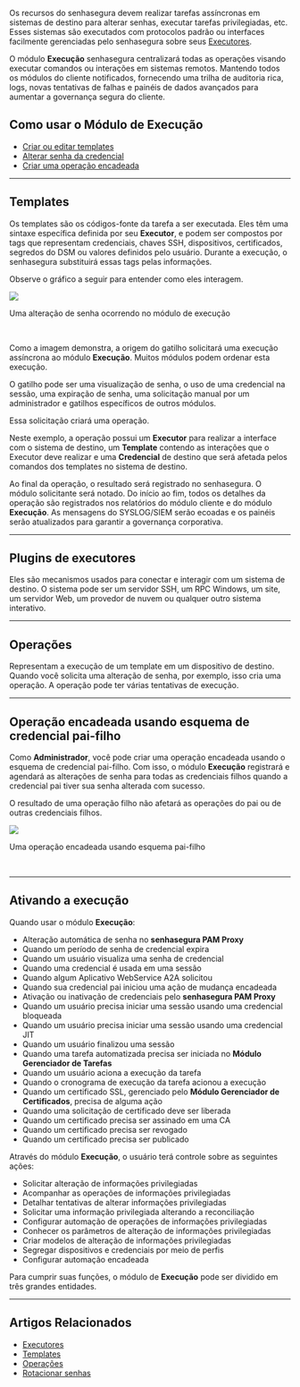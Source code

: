 Os recursos do senhasegura devem realizar tarefas assíncronas em sistemas de destino para alterar senhas, executar tarefas privilegiadas, etc. Esses sistemas são executados com protocolos padrão ou interfaces facilmente gerenciadas pelo senhasegura sobre seus [Executores](https://docs.senhasegura.io/v3-33/docs/pt/executions-executors).

O módulo **Execução** senhasegura centralizará todas as operações visando executar comandos ou interações em sistemas remotos. Mantendo todos os módulos do cliente notificados, fornecendo uma trilha de auditoria rica, logs, novas tentativas de falhas e painéis de dados avançados para aumentar a governança segura do cliente.

## Como usar o Módulo de Execução

* [Criar ou editar templates](/v3-33/docs/pt/executions-templates)
* [Alterar senha da credencial](https://docs.senhasegura.io/v3-33/docs/pt/password-change)
* [Criar uma operação encadeada](/v3-33/docs/pt/chained-operation-automation)



---

## Templates

Os templates são os códigos\-fonte da tarefa a ser executada. Eles têm uma sintaxe específica definida por seu **Executor**, e podem ser compostos por tags que representam credenciais, chaves SSH, dispositivos, certificados, segredos do DSM ou valores definidos pelo usuário. Durante a execução, o senhasegura substituirá essas tags pelas informações.

Observe o gráfico a seguir para entender como eles interagem.

![](https://cdn.document360.io/5a1d58df-64ce-42a2-8b23-688477d32f33/Images/Documentation/image-1664916836938.png)

Uma alteração de senha ocorrendo no módulo de execução

 

Como a imagem demonstra, a origem do gatilho solicitará uma execução assíncrona ao módulo **Execução**. Muitos módulos podem ordenar esta execução.

O gatilho pode ser uma visualização de senha, o uso de uma credencial na sessão, uma expiração de senha, uma solicitação manual por um administrador e gatilhos específicos de outros módulos.

Essa solicitação criará uma operação.

Neste exemplo, a operação possui um **Executor** para realizar a interface com o sistema de destino, um **Template** contendo as interações que o Executor deve realizar e uma **Credencial** de destino que será afetada pelos comandos dos templates no sistema de destino.

Ao final da operação, o resultado será registrado no senhasegura. O módulo solicitante será notado. Do início ao fim, todos os detalhes da operação são registrados nos relatórios do módulo cliente e do módulo **Execução**. As mensagens do SYSLOG/SIEM serão ecoadas e os painéis serão atualizados para garantir a governança corporativa.



---

## Plugins de executores

Eles são mecanismos usados para conectar e interagir com um sistema de destino. O sistema pode ser um servidor SSH, um RPC Windows, um site, um servidor Web, um provedor de nuvem ou qualquer outro sistema interativo.



---

## Operações

Representam a execução de um template em um dispositivo de destino. Quando você solicita uma alteração de senha, por exemplo, isso cria uma operação. A operação pode ter várias tentativas de execução.



---

## Operação encadeada usando esquema de credencial pai\-filho

Como **Administrador**, você pode criar uma operação encadeada usando o esquema de credencial pai\-filho. Com isso, o módulo **Execução** registrará e agendará as alterações de senha para todas as credenciais filhos quando a credencial pai tiver sua senha alterada com sucesso.

O resultado de uma operação filho não afetará as operações do pai ou de outras credenciais filhos.

![](https://cdn.document360.io/5a1d58df-64ce-42a2-8b23-688477d32f33/Images/Documentation/image-1664916877397.png)

Uma operação encadeada usando esquema pai\-filho

 



---

## Ativando a execução

Quando usar o módulo **Execução**:

* Alteração automática de senha no **senhasegura PAM Proxy**
* Quando um período de senha de credencial expira
* Quando um usuário visualiza uma senha de credencial
* Quando uma credencial é usada em uma sessão
* Quando algum Aplicativo WebService A2A solicitou
* Quando sua credencial pai iniciou uma ação de mudança encadeada
* Ativação ou inativação de credenciais pelo **senhasegura PAM Proxy**
* Quando um usuário precisa iniciar uma sessão usando uma credencial bloqueada
* Quando um usuário precisa iniciar uma sessão usando uma credencial JIT
* Quando um usuário finalizou uma sessão
* Quando uma tarefa automatizada precisa ser iniciada no **Módulo Gerenciador de Tarefas**
* Quando um usuário aciona a execução da tarefa
* Quando o cronograma de execução da tarefa acionou a execução
* Quando um certificado SSL, gerenciado pelo **Módulo Gerenciador de Certificados**, precisa de alguma ação
* Quando uma solicitação de certificado deve ser liberada
* Quando um certificado precisa ser assinado em uma CA
* Quando um certificado precisa ser revogado
* Quando um certificado precisa ser publicado

Através do módulo **Execução**, o usuário terá controle sobre as seguintes ações:

* Solicitar alteração de informações privilegiadas
* Acompanhar as operações de informações privilegiadas
* Detalhar tentativas de alterar informações privilegiadas
* Solicitar uma informação privilegiada alterando a reconciliação
* Configurar automação de operações de informações privilegiadas
* Conhecer os parâmetros de alteração de informações privilegiadas
* Criar modelos de alteração de informações privilegiadas
* Segregar dispositivos e credenciais por meio de perfis
* Configurar automação encadeada

Para cumprir suas funções, o módulo de **Execução** pode ser dividido em três grandes entidades.



---

## Artigos Relacionados

* [Executores](https://docs.senhasegura.io/v3-33/docs/pt/executions-executors)
* [Templates](https://docs.senhasegura.io/v3-33/docs/pt/executions-templates)
* [Operações](https://docs.senhasegura.io/v3-33/docs/pt/operations)
* [Rotacionar senhas](https://docs.senhasegura.io/v3-33/docs/pt/password-change)
